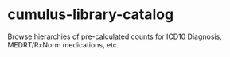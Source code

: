 # cumulus-library-catalog
Browse hierarchies of pre-calculated counts for ICD10 Diagnosis, MEDRT/RxNorm medications, etc. 
